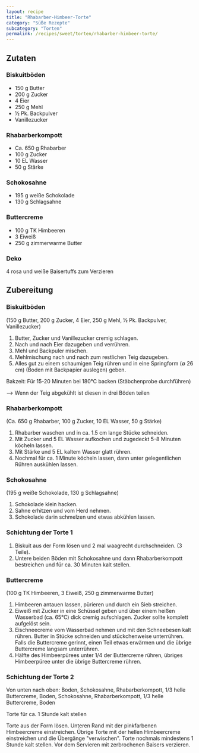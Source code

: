 ```yaml
---
layout: recipe
title: "Rhabarber-Himbeer-Torte"
category: "Süße Rezepte"
subcategory: "Torten"
permalink: /recipes/sweet/torten/rhabarber-himbeer-torte/
---
```


## Zutaten

### Biskuitböden
- 150 g Butter
- 200 g Zucker
- 4 Eier
- 250 g Mehl
- ½ Pk. Backpulver
- Vanillezucker

### Rhabarberkompott
- Ca. 650 g Rhabarber
- 100 g Zucker
- 10 EL Wasser
- 50 g Stärke

### Schokosahne
- 195 g weiße Schokolade
- 130 g Schlagsahne

### Buttercreme
- 100 g TK Himbeeren
- 3 Eiweiß
- 250 g zimmerwarme Butter

### Deko
4 rosa und weiße Baisertuffs zum Verzieren

## Zubereitung

### Biskuitböden
(150 g Butter, 200 g Zucker, 4 Eier, 250 g Mehl, ½ Pk. Backpulver, Vanillezucker)
1. Butter, Zucker und Vanillezucker cremig schlagen.
2. Nach und nach Eier dazugeben und verrühren.
3. Mehl und Backpuler mischen.
4. Mehlmischung nach und nach zum restlichen Teig dazugeben.
5. Alles gut zu einem schaumigen Teig rühren und in eine Springform (∅ 26 cm) (Boden mit Backpapier auslegen) geben.

Bakzeit: Für 15-20 Minuten bei 180°C backen (Stäbchenprobe durchführen)

--> Wenn der Teig abgekühlt ist diesen in drei Böden teilen

### Rhabarberkompott
(Ca. 650 g Rhabarber, 100 g Zucker, 10 EL Wasser, 50 g Stärke)
1. Rhabarber waschen und in ca. 1.5 cm lange Stücke schneiden.
2. Mit Zucker und 5 EL Wasser aufkochen und zugedeckt 5-8 Minuten köcheln lassen. 
3. Mit Stärke und 5 EL kaltem Wasser glatt rühren.
4. Nochmal für ca. 1 Minute köcheln lassen, dann unter gelegentlichen Rühren auskühlen lassen.

### Schokosahne
(195 g weiße Schokolade, 130 g Schlagsahne)
1. Schokolade klein hacken.
2. Sahne erhitzen und vom Herd nehmen.
3. Schokolade darin schmelzen und etwas abkühlen lassen.

### Schichtung der Torte 1
1. Biskuit aus der Form lösen und 2 mal waagrecht durchschneiden. (3 Teile).
2. Untere beiden Böden mit Schokosahne und dann Rhabarberkompott bestreichen und für ca. 30 Minuten kalt stellen. 

### Buttercreme
(100 g TK Himbeeren, 3 Eiweiß, 250 g zimmerwarme Butter)
1. Himbeeren antauen lassen, pürieren und durch ein Sieb streichen. 
2. Eiweiß mit Zucker in eine Schüssel geben und über einem heißen Wasserbad (ca. 65°C) dick cremig aufschlagen. Zucker sollte komplett aufgelöst sein.
3. Eischneecreme vom Wasserbad nehmen und mit den Schneebesen kalt rühren. Butter in Stücke schneiden und stückchenweise unterrühren. Falls die Buttercreme gerinnt, einen Teil etwas erwärmen und die übrige Buttercreme langsam unterrühren. 
5. Hälfte des Himbeerpürees unter 1/4 der Buttercreme rühren, übriges Himbeerpüree unter die übrige Buttercreme rühren.

### Schichtung der Torte 2
Von unten nach oben:
Boden, Schokosahne, Rhabarberkompott, 1/3 helle Buttercreme, Boden, Schokosahne, Rhabarberkompott, 1/3 helle Buttercreme, Boden

Torte für ca. 1 Stunde kalt stellen

Torte aus der Form lösen. Unteren Rand mit der pinkfarbenen Himbeercreme einstreichen. Übrige Torte mit der hellen Himbeercreme einstreichen und die Übergänge "verwischen". Torte nochmals mindestens 1 Stunde kalt stellen. Vor dem Servieren mit zerbrochenen Baisers verzieren.
